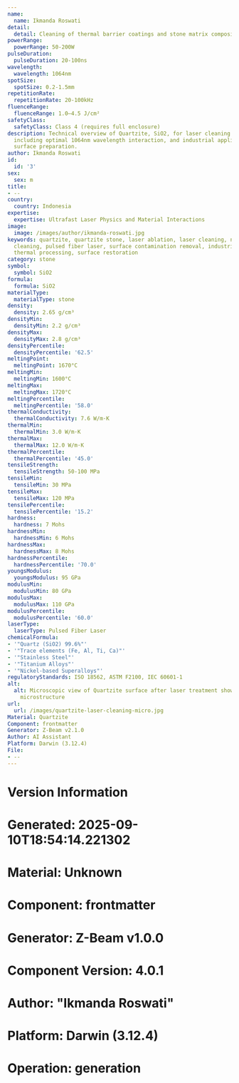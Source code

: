 ```yaml
---
name:
  name: Ikmanda Roswati
detail:
  detail: Cleaning of thermal barrier coatings and stone matrix composites
powerRange:
  powerRange: 50-200W
pulseDuration:
  pulseDuration: 20-100ns
wavelength:
  wavelength: 1064nm
spotSize:
  spotSize: 0.2-1.5mm
repetitionRate:
  repetitionRate: 20-100kHz
fluenceRange:
  fluenceRange: 1.0–4.5 J/cm²
safetyClass:
  safetyClass: Class 4 (requires full enclosure)
description: Technical overview of Quartzite, SiO2, for laser cleaning applications,
  including optimal 1064nm wavelength interaction, and industrial applications in
  surface preparation.
author: Ikmanda Roswati
id:
  id: '3'
sex:
  sex: m
title:
- --
country:
  country: Indonesia
expertise:
  expertise: Ultrafast Laser Physics and Material Interactions
image:
  image: /images/author/ikmanda-roswati.jpg
keywords: quartzite, quartzite stone, laser ablation, laser cleaning, non-contact
  cleaning, pulsed fiber laser, surface contamination removal, industrial laser parameters,
  thermal processing, surface restoration
category: stone
symbol:
  symbol: SiO2
formula:
  formula: SiO2
materialType:
  materialType: stone
density:
  density: 2.65 g/cm³
densityMin:
  densityMin: 2.2 g/cm³
densityMax:
  densityMax: 2.8 g/cm³
densityPercentile:
  densityPercentile: '62.5'
meltingPoint:
  meltingPoint: 1670°C
meltingMin:
  meltingMin: 1600°C
meltingMax:
  meltingMax: 1720°C
meltingPercentile:
  meltingPercentile: '58.0'
thermalConductivity:
  thermalConductivity: 7.6 W/m·K
thermalMin:
  thermalMin: 3.0 W/m·K
thermalMax:
  thermalMax: 12.0 W/m·K
thermalPercentile:
  thermalPercentile: '45.0'
tensileStrength:
  tensileStrength: 50-100 MPa
tensileMin:
  tensileMin: 30 MPa
tensileMax:
  tensileMax: 120 MPa
tensilePercentile:
  tensilePercentile: '15.2'
hardness:
  hardness: 7 Mohs
hardnessMin:
  hardnessMin: 6 Mohs
hardnessMax:
  hardnessMax: 8 Mohs
hardnessPercentile:
  hardnessPercentile: '70.0'
youngsModulus:
  youngsModulus: 95 GPa
modulusMin:
  modulusMin: 80 GPa
modulusMax:
  modulusMax: 110 GPa
modulusPercentile:
  modulusPercentile: '60.0'
laserType:
  laserType: Pulsed Fiber Laser
chemicalFormula:
- '"Quartz (SiO2) 99.6%"'
- '"Trace elements (Fe, Al, Ti, Ca)"'
- '"Stainless Steel"'
- '"Titanium Alloys"'
- '"Nickel-based Superalloys"'
regulatoryStandards: ISO 18562, ASTM F2100, IEC 60601-1
alt:
  alt: Microscopic view of Quartzite surface after laser treatment showing preserved
    microstructure
url:
  url: /images/quartzite-laser-cleaning-micro.jpg
Material: Quartzite
Component: frontmatter
Generator: Z-Beam v2.1.0
Author: AI Assistant
Platform: Darwin (3.12.4)
File:
- --
---
```


# Version Information
# Generated: 2025-09-10T18:54:14.221302
# Material: Unknown
# Component: frontmatter
# Generator: Z-Beam v1.0.0
# Component Version: 4.0.1
# Author: "Ikmanda Roswati"
# Platform: Darwin (3.12.4)
# Operation: generation
